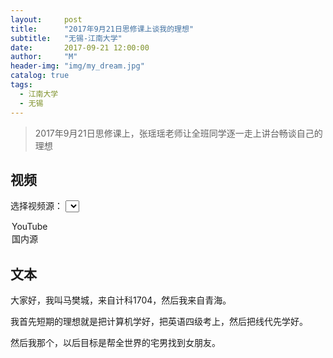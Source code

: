 ```yaml
---
layout:     post
title:      "2017年9月21日思修课上谈我的理想"
subtitle:   "无锡-江南大学"
date:       2017-09-21 12:00:00
author:     "M"
header-img: "img/my_dream.jpg"
catalog: true
tags:
  - 江南大学
  - 无锡
---
```



> 2017年9月21日思修课上，张瑶瑶老师让全班同学逐一走上讲台畅谈自己的理想

## 视频

<!-- 选择视频源 -->
<label for="video-source-1">选择视频源：</label>
<select id="video-source-1" onchange="changeVideoSource_1('video-container-1')">
  <option value="youtube">YouTube</option>
  <option value="bilibili">国内源</option>
</select>

<!-- 显示视频 -->
<div id="video-container-1"></div>

<script>
function changeVideoSource_1() {
  var videoSource = document.getElementById("video-source-1").value;
  var videoContainer = document.getElementById("video-container-1");

  // 清空视频容器
  videoContainer.innerHTML = "";

  if (videoSource === "youtube") {
    // 添加YouTube视频
    videoContainer.innerHTML = '<iframe width="560" height="315" src="https://www.youtube.com/embed/Uit5w7bHB3w?si=KoRzC5xdmZklck08" title="YouTube video player" frameborder="0" allow="accelerometer; autoplay; clipboard-write; encrypted-media; gyroscope; picture-in-picture; web-share" referrerpolicy="strict-origin-when-cross-origin" allowfullscreen></iframe>';
  } else if (videoSource === "bilibili") {
    // 添加Bilibili视频
    videoContainer.innerHTML = '<iframe width="560" height="315" src="http://47.93.29.116/videos/34%20%E9%A9%AC%E6%A8%8A%E5%9F%8E.mp4" scrolling="no" border="0" frameborder="no" framespacing="0" allowfullscreen="true"></iframe>';
  }
}

// 默认显示YouTube视频
changeVideoSource_1();
</script>

## 文本
大家好，我叫马樊城，来自计科1704，然后我来自青海。  

我首先短期的理想就是把计算机学好，把英语四级考上，然后把线代先学好。  

然后我那个，以后目标是帮全世界的宅男找到女朋友。  
